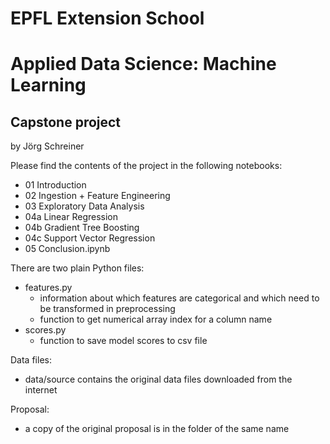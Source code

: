 # EPFL Extension School
# Applied Data Science: Machine Learning
## Capstone project
by Jörg Schreiner

Please find the contents of the project in the following notebooks:

- 01 Introduction
- 02 Ingestion + Feature Engineering
- 03 Exploratory Data Analysis
- 04a Linear Regression
- 04b Gradient Tree Boosting
- 04c Support Vector Regression
- 05 Conclusion.ipynb

There are two plain Python files:
- features.py
    - information about which features are categorical and which need to be transformed in preprocessing
    - function to get numerical array index for a column name
- scores.py
    - function to save model scores to csv file

Data files:
- data/source contains the original data files downloaded from the internet

Proposal:
- a copy of the original proposal is in the folder of the same name
